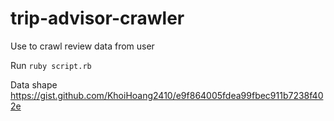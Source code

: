 # trip-advisor-crawler

Use to crawl review data from user

Run `ruby script.rb`

Data shape https://gist.github.com/KhoiHoang2410/e9f864005fdea99fbec911b7238f402e
